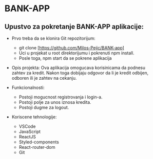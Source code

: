 # BANK-APP

## Upustvo za pokretanje BANK-APP aplikacije:

* Prvo treba da se klonira  Git repozitorijum:
    * git clone [https://github.com/Milos-Pejic/BANK-app]
    * Uci u projekat u root direktorijumu i pokrenuti npm install.
    * Posle toga, npm start da se pokrene aplikacija

* Opis projekta:
    Ova aplikacija omogucava korisinicama da podnesu zahtev za kredit. Nakon toga dobijaju odgovor da li je kredit odbijen, odboren ili je zahtev na cekanju.

* Funkcionalnosti:
    * Postoji mogucnost registrovanja i login-a.
    * Postoji polje za unos iznosa kredita.
    * Postoji dugme za logout.

* Koriscene tehnologije:
    * VSCode
    * JavaScript
    * ReactJS
    * Styled-components
    * React-router-dom
    * Git
